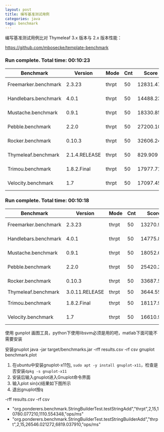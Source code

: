 ```yaml
---
layout: post
title: 编写基准测试用例
categories: java
tags: benchmark
---
```



编写基准测试用例比对 Thymeleaf 3.x 版本与 2.x 版本性能：

https://github.com/mbosecke/template-benchmark

### Run complete. Total time: 00:10:23

| Benchmark           | Version        |  Mode | Cnt |     Score |     Error  | Units |
| ------------------- | -------------- | ----- | --- | --------- | ---------- | ----- |
|Freemarker.benchmark | 2.3.23         | thrpt |  50 | 12831.470 | ±  862.381 | ops/s |
|Handlebars.benchmark | 4.0.1          | thrpt |  50 | 14488.231 | ±  262.421 | ops/s |
|Mustache.benchmark   | 0.9.1          | thrpt |  50 | 18330.852 | ±  170.543 | ops/s |
|Pebble.benchmark     | 2.2.0          | thrpt |  50 | 27200.105 | ±  180.668 | ops/s |
|Rocker.benchmark     | 0.10.3         | thrpt |  50 | 32606.249 | ±  600.979 | ops/s |
|Thymeleaf.benchmark  | 2.1.4.RELEASE  | thrpt |  50 |   829.909 | ±   27.656 | ops/s |
|Trimou.benchmark     | 1.8.2.Final    | thrpt |  50 | 17977.711 | ±  308.920 | ops/s |
|Velocity.benchmark   | 1.7            | thrpt |  50 | 17097.452 | ±   94.573 | ops/s |

### Run complete. Total time: 00:10:18

| Benchmark           | Version        |  Mode | Cnt |     Score |     Error  | Units |
| ------------------- | -------------- | ----- | --- | --------- | ---------- | ----- |
|Freemarker.benchmark | 2.3.23         | thrpt |  50 | 13270.997 | ±  216.178 | ops/s |
|Handlebars.benchmark | 4.0.1          | thrpt |  50 | 14775.847 | ±  335.934 | ops/s |
|Mustache.benchmark   | 0.9.1          | thrpt |  50 | 18052.613 | ±  445.689 | ops/s |
|Pebble.benchmark     | 2.2.0          | thrpt |  50 | 25420.277 | ± 1059.726 | ops/s |
|Rocker.benchmark     | 0.10.3         | thrpt |  50 | 33687.571 | ±  557.921 | ops/s |
|Thymeleaf.benchmark  | 3.0.11.RELEASE | thrpt |  50 |  3644.559 | ±   63.977 | ops/s |
|Trimou.benchmark     | 1.8.2.Final    | thrpt |  50 | 18117.914 | ±  305.510 | ops/s |
|Velocity.benchmark   | 1.7            | thrpt |  50 | 16610.908 | ±  214.678 | ops/s |


使用 gunplot 画图工具，python下使用libsvm必须是用的吧，matlab下面可能不需要安装

安装gnuplot
java -jar target/benchmarks.jar -rff results.csv -rf csv
gnuplot benchmark.plot

1. 在ubuntu中安装gnuplot-x11包, `sudo apt -y install gnuplot-x11`，检查是否安装`dpkg -s gnuplot-x11`
2. 安装后输入gnuplot进入Gnuplot命令界面
3. 输入plot sin(x)结果如下图所示
4. 退出gnuplot按q


-rff results.csv -rf csv

- "org.ponderers.benchmark.StringBuilderTest.testStringAdd","thrpt",2,15,10780.077210,1110.554348,"ops/ms"
- "org.ponderers.benchmark.StringBuilderTest.testStringBuilderAdd","thrpt",2,15,26546.021272,6819.037910,"ops/ms"

